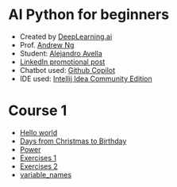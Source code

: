 

# AI Python for beginners
* Created by [DeepLearning.ai](https://www.deeplearning.ai/)
* Prof. [Andrew Ng](https://www.linkedin.com/in/andrewyng/)
* Student: [Alejandro Avella](https://aavella77.github.io/about.html)
* [LinkedIn promotional post](https://www.linkedin.com/posts/andrewyng_im-teaching-a-new-course-ai-python-for-activity-7226972667927482368-5lyf/?utm_source=share&utm_medium=member_android)
* Chatbot used: [Github Copilot](https://github.com/features/copilot?ef_id=_k_CjwKCAjw2dG1BhB4EiwA998cqNkI-M29kF65LV6FRu5fva25DNwV2p8xgk_M22Ccsa9zgv-lxp4AhRoCwrIQAvD_BwE_k_&OCID=AIDcmmb150vbv1_SEM__k_CjwKCAjw2dG1BhB4EiwA998cqNkI-M29kF65LV6FRu5fva25DNwV2p8xgk_M22Ccsa9zgv-lxp4AhRoCwrIQAvD_BwE_k_&gad_source=1&gclid=CjwKCAjw2dG1BhB4EiwA998cqNkI-M29kF65LV6FRu5fva25DNwV2p8xgk_M22Ccsa9zgv-lxp4AhRoCwrIQAvD_BwE)
* IDE used: [Intellij Idea Community Edition](https://www.jetbrains.com/idea/)

# Course 1
* [Hello world](course_1/hello_alejandro.py)
* [Days from Christmas to Birthday](course_1/days-christmas-birthday.py)
* [Power](course_1/power.py)
* [Exercises 1](course_1/exercises_1.py)
* [Exercises 2](course_1/exercises_2.py)
* [variable_names](course_1/variable_names.py)